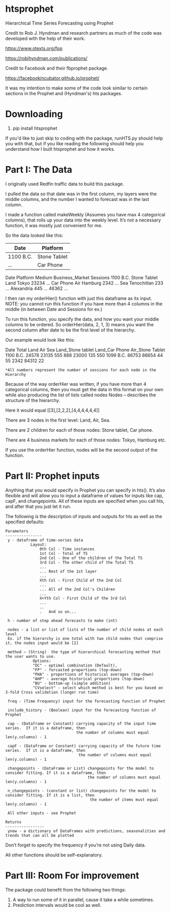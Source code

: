# htsprophet
Hierarchical Time Series Forecasting using Prophet

Credit to Rob J. Hyndman and research partners as much of the code was developed with the help of their work.

https://www.otexts.org/fpp

https://robjhyndman.com/publications/

Credit to Facebook and their fbprophet package.

https://facebookincubator.github.io/prophet/

It was my intention to make some of the code look similar to certain sections in the Prophet and (Hyndman's) hts packages.

# Downloading

1. pip install htsprophet

If you'd like to just skip to coding with the package, runHTS.py should help you with that, but if you like reading the following should help you understand how I built htsprophet and how it works.

# Part I: The Data

I originally used Redfin traffic data to build this package.

I pulled the data so that date was in the first column, my layers were the middle columns, and the number I wanted to forecast was in the last column.

I made a function called makeWeekly (Assumes you have max 4 categorical columns), that rolls up your data into the weekly level.  It’s not a necessary function, it was mostly just convenient for me.

So the data looked like this:

|    Date   |   Platform    |
| ----------| ------------- |
| 1100 B.C. | Stone Tablet  |
|   ...     |   Car Phone   |
Date	Platform	Medium	Business_Market	Sessions
1100 B.C.	Stone Tablet	Land	Tokyo	23234
…	Car Phone	Air	Hamburg	2342
	…	Sea	Tenochitlan	233
		…	Alexandria	445
			…	46362
				…
        
I then ran my orderHier() function with just this dataframe as its input.  NOTE: you cannot run this function if you have more than 4 columns in the middle (in between Date and Sessions for ex.)

To run this function, you specify the data, and how you want your middle columns to be ordered.  So orderHier(data, 2, 1, 3) means you want the second column after date to be the first level of the hierarchy.

Our example would look like this:









Date	Total	Land	Air	Sea	Land_Stone tablet	Land_Car Phone	Air_Stone Tablet
1100 B.C.	24578	23135	555	888	23000	135	550
1099 B.C.	86753	86654	44	55	2342	84312	22
							
							
							
							

	*All numbers represent the number of sessions for each node in the Hierarchy


Because of the way orderHier was written, if you have more than 4 categorical columns, then you must get the data in this format on your own while also producing the list of lists called nodes
Nodes – describes the structure of the hierarchy.

Here it would equal [[3],[2,2,2],[4,4,4,4,4,4]]

There are 3 nodes in the first level: Land, Air, Sea.

There are 2 children for each of those nodes: Stone tablet, Car phone.

There are 4 business markets for each of those nodes: Tokyo, Hamburg etc.

If you use the orderHier function, nodes will be the second output of the function.

# Part II: Prophet inputs

Anything that you would specify in Prophet you can specify in hts(). It’s also flexible and will allow you to input a dataframe of values for inputs like cap, capF, and changepoints.  All of these inputs are specified when you call hts, and after that you just let it run.

The following is the description of inputs and outputs for hts as well as the specified defaults:

    Parameters
    ----------------
     y - dataframe of time-series data
               Layout:
                   0th Col - Time instances
                   1st Col - Total of TS
                   2nd Col - One of the children of the Total TS
                   3rd Col - The other child of the Total TS
                   ...
                   ... Rest of the 1st layer
                   ...
                   Xth Col - First Child of the 2nd Col
                   ...
                   ... All of the 2nd Col's Children
                   ...
                   X+Yth Col - First Child of the 3rd Col
                   ...
                   ..
                   .   And so on...
    
     h - number of step ahead forecasts to make (int)
    
     nodes - a list or list of lists of the number of child nodes at each level
     Ex. if the hierarchy is one total with two child nodes that comprise it, the nodes input would be [2]
     
     method – (String)  the type of hierarchical forecasting method that the user wants to use. 
                Options:
                "OC" - optimal combination (Default), 
                "FP" - forcasted proportions (top-down)
                "PHA" - proportions of historical averages (top-down)
                "AHP" - average historical proportions (top-down)
                "BU" - bottom-up (simple addition)
                "CVselect" - select which method is best for you based on 3-fold Cross validation (longer run time)
     
     freq - (Time Frequency) input for the forecasting function of Prophet 
     
     include_history - (Boolean) input for the forecasting function of Prophet
                
     cap - (Dataframe or Constant) carrying capacity of the input time series.  If it is a dataframe, then
                                   the number of columns must equal len(y.columns) - 1
                                   
     capF - (Dataframe or Constant) carrying capacity of the future time series.  If it is a dataframe, then
                                    the number of columns must equal len(y.columns) - 1
     
     changepoints - (DataFrame or List) changepoints for the model to consider fitting. If it is a dataframe, then
                                        the number of columns must equal len(y.columns) - 1
     
     n_changepoints - (constant or list) changepoints for the model to consider fitting. If it is a list, then
                                         the number of items must equal len(y.columns) - 1
                                         
     All other inputs - see Prophet
     
    Returns
    -----------------
     ynew - a dictionary of DataFrames with predictions, seasonalities and trends that can all be plotted
     

Don’t forget to specify the frequency if you’re not using Daily data.

All other functions should be self-explanatory.

# Part III: Room For improvement

The package could benefit from the following two things:
1. A way to run some of it in parallel, cause it take a while sometimes.
2. Prediction intervals would be cool as well.
